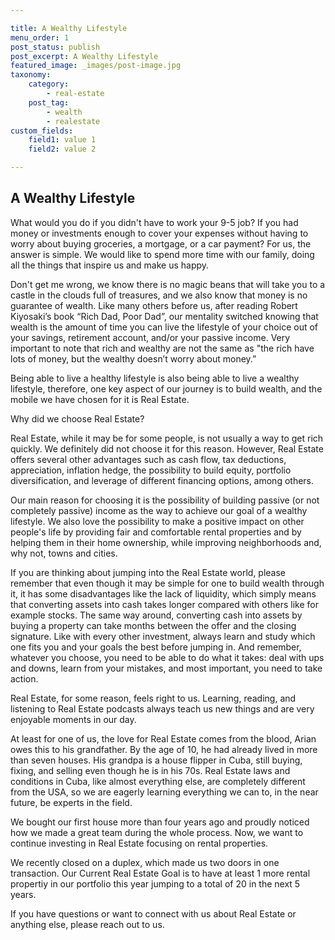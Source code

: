 ```yaml
---

title: A Wealthy Lifestyle
menu_order: 1
post_status: publish
post_excerpt: A Wealthy Lifestyle
featured_image: _images/post-image.jpg
taxonomy:
    category:
        - real-estate
    post_tag:
        - wealth
        - realestate
custom_fields:
    field1: value 1
    field2: value 2

---
```


## A Wealthy Lifestyle

What would you do if you didn't have to work your 9-5 job? If you had money or investments enough to cover your expenses without having to worry about buying groceries, a mortgage, or a car payment? For us, the answer is simple. We would like to spend more time with our family, doing all the things that inspire us and make us happy.

Don't get me wrong, we know there is no magic beans that will take you to a castle in the clouds full of treasures, and we also know that money is no guarantee of wealth. Like many others before us, after reading Robert Kiyosaki’s book “Rich Dad, Poor Dad”, our mentality switched knowing that wealth is the amount of time you can live the lifestyle of your choice out of your savings, retirement account, and/or your passive income. Very important to note that rich and wealthy are not the same as "the rich have lots of money, but the wealthy doesn’t worry about money.”

Being able to live a healthy lifestyle is also being able to live a wealthy lifestyle, therefore, one key aspect of our journey is to build wealth, and the mobile we have chosen for it is Real Estate.

Why did we choose Real Estate?

Real Estate, while it may be for some people, is not usually a way to get rich quickly. We definitely did not choose it for this reason. However, Real Estate offers several other advantages such as cash flow, tax deductions, appreciation, inflation hedge, the possibility to build equity, portfolio diversification, and leverage of different financing options, among others.

Our main reason for choosing it is the possibility of building passive (or not completely passive) income as the way to achieve our goal of a wealthy lifestyle. We also love the possibility to make a positive impact on other people's life by providing fair and comfortable rental properties and by helping them in their home ownership, while improving neighborhoods and, why not, towns and cities.

If you are thinking about jumping into the Real Estate world, please remember that even though it may be simple for one to build wealth through it, it has some disadvantages like the lack of liquidity, which simply means that converting assets into cash takes longer compared with others like for example stocks. The same way around, converting cash into assets by buying a property can take months between the offer and the closing signature. Like with every other investment, always learn and study which one fits you and your goals the best before jumping in. And remember, whatever you choose, you need to be able to do what it takes: deal with ups and downs, learn from your mistakes, and most important, you need to take action.

Real Estate, for some reason, feels right to us. Learning, reading, and listening to Real Estate podcasts always teach us new things and are very enjoyable moments in our day.

At least for one of us, the love for Real Estate comes from the blood, Arian owes this to his grandfather. By the age of 10, he had already lived in more than seven houses. His grandpa is a house flipper in Cuba, still buying, fixing, and selling even though he is in his 70s. Real Estate laws and conditions in Cuba, like almost everything else, are completely different from the USA, so we are eagerly learning everything we can to, in the near future, be experts in the field.

We bought our first house more than four years ago and proudly noticed how we made a great team during the whole process. Now, we want to continue investing in Real Estate focusing on rental properties.

We recently closed on a duplex, which made us two doors in one transaction. Our Current Real Estate Goal is to have at least 1 more rental propertiy in our portfolio this year jumping to a total of 20 in the next 5 years.

If you have questions or want to connect with us about Real Estate or anything else, please reach out to us.